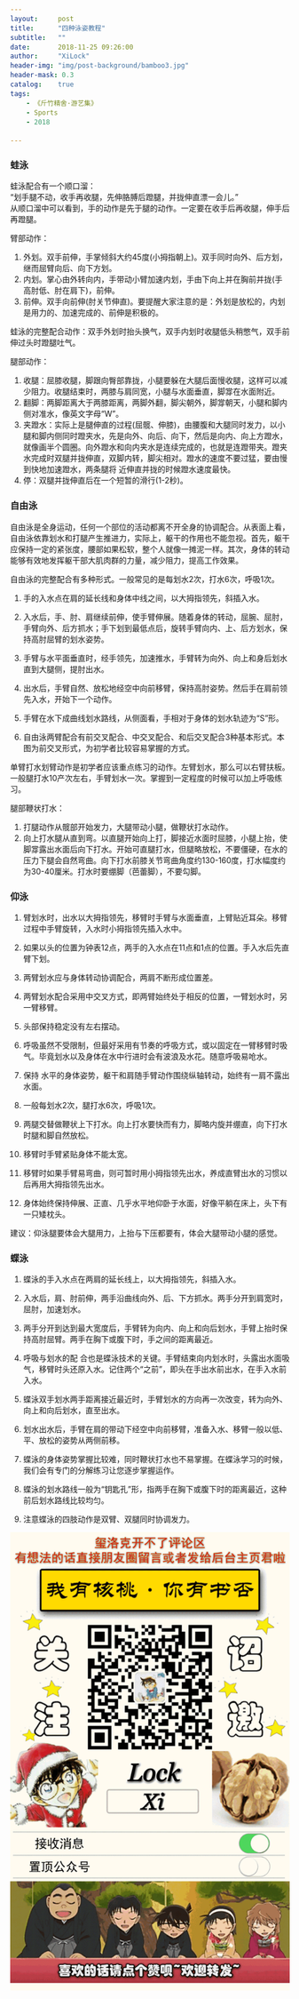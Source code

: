 ```yaml
---
layout:     post
title:      "四种泳姿教程"
subtitle:   ""
date:       2018-11-25 09:26:00
author:     "XiLock"
header-img: "img/post-background/bamboo3.jpg"
header-mask: 0.3
catalog:    true
tags:
    - 《斤竹精舍·游艺集》
    - Sports
    - 2018

---
```

### 蛙泳
蛙泳配合有一个顺口溜：  
“划手腿不动，收手再收腿，先伸胳膊后蹬腿，并拢伸直漂一会儿。”  
从顺口溜中可以看到，手的动作是先于腿的动作。一定要在收手后再收腿，伸手后再蹬腿。

臂部动作：

1. 外划。双手前伸，手掌倾斜大约45度(小拇指朝上)。双手同时向外、后方划，继而屈臂向后、向下方划。
2. 内划。掌心由外转向内，手带动小臂加速内划，手由下向上并在胸前并拢(手高肘低、肘在肩下)，前伸。
3. 前伸。双手向前伸(肘关节伸直)。要提醒大家注意的是：外划是放松的，内划是用力的、加速完成的、前伸是积极的。

蛙泳的完整配合动作：双手外划时抬头换气，双手内划时收腿低头稍憋气，双手前伸过头时蹬腿吐气。

腿部动作：
1. 收腿：屈膝收腿，脚跟向臀部靠拢，小腿要躲在大腿后面慢收腿，这样可以减少阻力。收腿结束时，两膝与肩同宽，小腿与水面垂直，脚牚在水面附近。
2. 翻脚：两脚距离大于两膝距离，两脚外翻，脚尖朝外，脚牚朝天，小腿和脚内侧对准水，像英文字母“W”。
3. 夹蹬水：实际上是腿伸直的过程(屈髋、伸膝)，由腰腹和大腿同时发力，以小腿和脚内侧同时蹬夹水，先是向外、向后、向下，然后是向内、向上方蹬水，就像画半个圆圈。向外蹬水和向内夹水是连续完成的，也就是连蹬带夹。蹬夹水完成时双腿并拢伸直，双脚内转，脚尖相对。蹬水的速度不要过猛，要由慢到快地加速蹬水，两条腿将 近伸直并拢的时候蹬水速度最快。
4. 停：双腿并拢伸直后在一个短暂的滑行(1-2秒)。

### 自由泳
自由泳是全身运动，任何一个部位的活动都离不开全身的协调配合。从表面上看，自由泳依靠划水和打腿产生推进力，实际上，躯干的作用也不能忽视。首先，躯干应保持一定的紧张度，腰部如果松软，整个人就像一摊泥一样。其次，身体的转动能够有效地发挥躯干部大肌肉群的力量，减少阻力，提高工作效果。

自由泳的完整配合有多种形式。一般常见的是每划水2次，打水6次，呼吸1次。

1. 手的入水点在肩的延长线和身体中线之间，以大拇指领先，斜插入水。
2. 入水后，手、肘、肩继续前伸，使手臂伸展。随着身体的转动，屈腕、屈肘，手臂向外、后方抓水；手下划到最低点后，旋转手臂向内、上、后方划水，保持高肘屈臂的划水姿势。
3. 手臂与水平面垂直时，经手领先，加速推水，手臂转为向外、向上和身后划水直到大腿侧，提肘出水。
4. 出水后，手臂自然、放松地经空中向前移臂，保持高肘姿势。然后手在肩前领先入水，开始下一个动作。

1. 手臂在水下成曲线划水路线，从侧面看，手相对于身体的划水轨迹为“S”形。
2. 自由泳两臂配合有前交叉配合、中交叉配合、和后交叉配合3种基本形式。本图为前交叉形式，为初学者比较容易掌握的方式。

单臂打水划臂动作是初学者应该重点练习的动作。左臂划水，那么可以右臂扶板。一般腿打水10产次左右，手臂划水一次。掌握到一定程度的时候可以加上呼吸练习。

腿部鞭状打水：
1. 打腿动作从髋部开始发力，大腿带动小腿，做鞭状打水动作。
2. 向上打水腿从直到弯。以直腿开始向上打，脚接近水面时屈膝，小腿上抬，使脚牚露出水面后向下打水。开始可直腿打水，但腿略放松，不要僵硬，在水的压力下腿会自然弯曲。向下打水前膝关节弯曲角度约130-160度，打水幅度约为30-40厘米。打水时要绷脚（芭蕾脚），不要勾脚。

### 仰泳
1. 臂划水时，出水以大拇指领先，移臂时手臂与水面垂直，上臂贴近耳朵。移臂过程中手臂旋转，入水时小拇指领先插入水中。
2. 如果以头的位置为钟表12点，两手的入水点在11点和1点的位置。手入水后先直臂下划。
3. 两臂划水应与身体转动协调配合，两肩不断形成位置差。
4. 两臂划水配合采用中交叉方式，即两臂始终处于相反的位置，一臂划水时，另一臂移臂。
5. 头部保持稳定没有左右摆动。

1. 呼吸虽然不受限制，但最好采用有节奏的呼吸方式，或以固定在一臂移臂时吸气。毕竟划水以及身体在水中行进时会有波浪及水花。随意呼吸易呛水。
2. 保持 水平的身体姿势，躯干和肩随手臂动作围绕纵轴转动，始终有一肩不露出水面。
3. 一般每划水2次，腿打水6次，呼吸1次。
4. 两腿交替做鞭状上下打水。向上打水要快而有力，脚略内旋并绷直，向下打水时腿和脚自然放松。

1. 移臂时手臂紧贴身体不能太宽。
2. 移臂时如果手臂易弯曲，则可暂时用小拇指领先出水，养成直臂出水的习惯以后再用大拇指领先出水。
3. 身体始终保持伸展、正直、几乎水平地仰卧于水面，好像平躺在床上，头下有一只矮枕头。

建议：仰泳腿要体会大腿用力，上抬与下压都要有，体会大腿带动小腿的感觉。

### 蝶泳
1. 蝶泳的手入水点在两肩的延长线上，以大拇指领先，斜插入水。
2. 入水后，肩、肘前伸，两手沿曲线向外、后、下方抓水。两手分开到肩宽时，屈肘，加速划水。
3. 两手分开到达到最大宽度后，手臂转为向内、向上和向后划水，手臂上抬时保持高肘屈臂。两手在胸下或腹下时，手之间的距离最近。
4. 呼吸与划水的配 合也是蝶泳技术的关键。手臂结束向内划水时，头露出水面吸气，移臂时头还原入水。记住两个“之前”，即头在手出水前出水，在手入水前入水。

1. 蝶泳双手划水两手距离接近最近时，手臂划水的方向再一次改变，转为向外、向上和向后划水，直至出水。
2. 划水出水后，手臂在肩的带动下经空中向前移臂，准备入水、移臂一般以低、平、放松的姿势从两侧前移。
3. 蝶泳的身体姿势掌握比较难，同时鞭状打水也不易掌握。在蝶泳学习的时候，我们会有专门的分解练习让您逐步掌握运作。

1. 蝶泳的划水路线一般为“钥匙孔”形，指两手在胸下或腹下时的距离最近，这种前后划水路线比较均匀。
2. 注意蝶泳的四肢动作是双臂、双腿同时协调发力。


![](/img/wc-tail.GIF)
